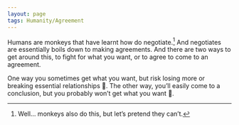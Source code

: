 ```yaml
---
layout: page
tags: Humanity/Agreement
---
```


Humans are monkeys that have learnt how do negotiate.[^1] And negotiates are essentially boils down to making agreements. And there are two ways to get around this, to fight for what you want, or to agree to come to an agreement.

One way you sometimes get what you want, but risk losing more or breaking essential relationships 🫤. The other way, you’ll easily come to a conclusion, but you probably won’t get what you want 🫤.

[^1]: Well… monkeys also do this, but let’s pretend they can’t.